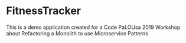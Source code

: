 # FitnessTracker
This is a demo application created for a Code PaLOUsa 2019 Workshop about Refactoring a Monolith to use Microservice Patterns
